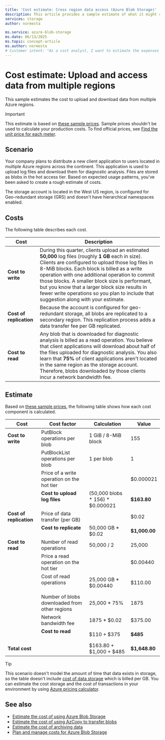 ```yaml
---
title: 'Cost estimate: Cross region data access (Azure Blob Storage)' 
description: This article provides a sample estimate of what it might cost to ingest and access data in Azure Blob Storage from multiple Azure regions. 
services: storage
author: normesta

ms.service: azure-blob-storage
ms.date: 06/13/2025
ms.topic: concept-article
ms.author: normesta
# Customer intent: "As a cost analyst, I want to estimate the expenses related to uploading and accessing data across multiple regions in a storage service, so that I can provide a budget breakdown for cloud usage and optimize data management costs."
---
```


# Cost estimate: Upload and access data from multiple regions 

This sample estimates the cost to upload and download data from multiple Azure regions.

> [!IMPORTANT]
> This estimate is based on [these sample prices](blob-storage-estimate-costs.md#sample-prices). Sample prices shouldn't be used to calculate your production costs. To find official prices, see [Find the unit price for each meter](../common/storage-plan-manage-costs.md#find-the-unit-price-for-each-meter).

## Scenario

Your company plans to distribute a new client application to users located in multiple Azure regions across the continent. This application is used to upload log files and download them for diagnostic analysis. Files are stored as blobs in the hot access tier. Based on expected usage patterns, you've been asked to create a rough estimate of costs.

The storage account is located in the West US region, is configured for Geo-redundant storage (GRS) and doesn't have hierarchical namespaces enabled. 

## Costs

The following table describes each cost.

| Cost | Description |
|----|----|
| **Cost to write** | During this quarter, clients upload an estimated **50,000** log files (roughly **1 GB** each in size). Clients are configured to upload those log files in 8-MiB blocks. Each block  is billed as a write operation with one additional operation to commit those blocks. A smaller block size is performant, but you know that a larger block size results in fewer write operations so you plan to include that suggestion along with your estimate. |
| **Cost of replication** | Because the account is configured for geo-redundant storage, all blobs are replicated to a secondary region. This replication process adds a data transfer fee per GB replicated.|
| **Cost to read** | Any blob that is downloaded for diagnostic analysis is billed as a read operation. You believe that client applications will download about half of the files uploaded for diagnostic analysis. You also learn that **75%** of client applications aren't located in the same region as the storage account. Therefore, blobs downloaded by those clients incur a network bandwidth fee. |

## Estimate

Based on [these sample prices](blob-storage-estimate-costs.md#sample-prices), the following table shows how each cost component is calculated. 

| Cost                    | Cost factor                                   | Calculation                      | Value         |
|-------------------------|-----------------------------------------------|----------------------------------|---------------|
| **Cost to write**       | PutBlock operations per blob                  | 1 GiB / 8-MiB block              | 155           |
|                         | PutBlockList operations per blob              | 1 per blob                       | 1             |
|                         | Price of a write operation on the hot tier    |                                  | $0.000021     |
|                         | **Cost to upload log files**<br></br>         | (50,000 blobs * 156) * $0.000021 | **$163.80**   |
| **Cost of replication** | Price of data transfer (per GB)               |                                  | $0.02         |
|                         | **Cost to replicate**<br><br>                 | 50,000 GB * $0.02                | **$1,000.00** |
| **Cost to read**        | Number of read operations                     | 50,000 / 2                       | 25,000        |
|                         | Price a read operation on the hot tier        |                                  | $0.00440      |
|                         | Cost of read operations<br></br>              | 25,000 GB * $0.00440             | $110.00       |
|                         | Number of blobs downloaded from other regions | 25,000 * 75%                     | 1875          |
|                         | Network bandwidth fee                         | 1875 * $0.02                     | $375.00       |
|                         | **Cost to read**<br><br>                      | $110 + $375                      | **$485**      |
| **Total cost**          |                                               | $163.80 + $1,000 + $485          | **$1,648.80** |

> [!TIP]
> This scenario doesn't model the amount of time that data exists in storage, so the table doesn't include [cost of data storage](blob-storage-estimate-costs.md#the-cost-to-store-data) which is billed per GB. You can estimate the cost storage and the cost of transactions in your environment by using [Azure pricing calculator](https://azure.microsoft.com/pricing/calculator/).

## See also

- [Estimate the cost of using Azure Blob Storage](blob-storage-estimate-costs.md)
- [Estimate the cost of using AzCopy to transfer blobs](azcopy-cost-estimation.md)
- [Estimate the cost of archiving data](archive-cost-estimation.md)
- [Plan and manage costs for Azure Blob Storage](../common/storage-plan-manage-costs.md)
